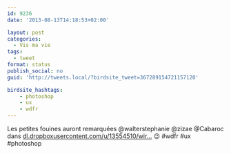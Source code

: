 ```yaml
---
id: 9236
date: '2013-08-13T14:18:53+02:00'

layout: post
categories:
  - Vis ma vie
tags:
  - tweet
format: status
publish_social: no
guid: 'http://tweets.local/?birdsite_tweet=367289154721157120'

birdsite_hashtags:
    - photoshop
    - ux
    - wdfr
---
```


Les petites fouines auront remarquées @walterstephanie @zizae @Cabaroc dans [dl.dropboxusercontent.com/u/13554510/wir…](https://dl.dropboxusercontent.com/u/13554510/wireframe-animation.mp4) 😉 #wdfr #ux #photoshop
